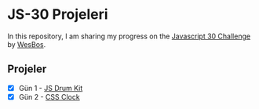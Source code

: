 # JS-30 Projeleri
In this repository, I am sharing my progress on the [Javascript 30 Challenge](https://github.com/wesbos/JavaScript30 'Original Repo') by [WesBos](https://github.com/wesbos 'Wes Bos Github Profile').

## Projeler

- [x] Gün 1 - [JS Drum Kit](https://elbaley.github.io/js-30/01/index-solution.html)
- [x] Gün 2 - [CSS Clock](https://elbaley.github.io/js-30/02/index-solution.html)
